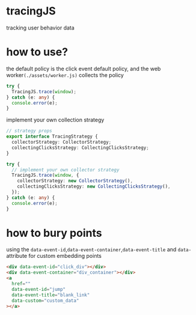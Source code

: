 # tracingJS

tracking user behavior data

# how to use?

the default policy is the click event default policy, and the web worker`(./assets/worker.js)` collects the policy

```ts
try {
  TracingJS.trace(window);
} catch (e: any) {
  console.error(e);
}
```

implement your own collection strategy

```ts
// strategy props
export interface TracingStrategy {
  collectorStrategy: CollectorStrategy;
  collectingClicksStrategy: CollectingClicksStrategy;
}
```

```ts
try {
  // implement your own collector strategy
  TracingJS.trace(window, {
    collectorStrategy: new CollectorStrategy(),
    collectingClicksStrategy: new CollectingClicksStrategy(),
  });
} catch (e: any) {
  console.error(e);
}
```

# how to bury points

using the `data-event-id`,`data-event-container`,`data-event-title` and `data-` attribute for custom embedding points

```html
<div data-event-id="click_div"></div>
<div data-event-container="div_container"></div>
<a
  href=""
  data-event-id="jump"
  data-event-title="blank_link"
  data-custom="custom_data"
></a>
```


